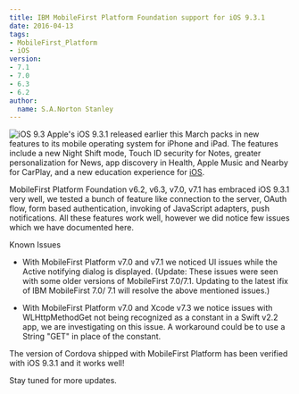 ```yaml
---
title: IBM MobileFirst Platform Foundation support for iOS 9.3.1
date: 2016-04-13
tags:
- MobileFirst_Platform
- iOS
version:
- 7.1
- 7.0
- 6.3
- 6.2
author:
  name: S.A.Norton Stanley
---
```

![iOS 9.3](https://dl.dropboxusercontent.com/s/las86rdppknh4n1/ios9.3resize.jpg?dl=0)
Apple's iOS 9.3.1 released earlier this March packs in new features to its mobile operating system for iPhone and iPad. The features include a new Night Shift mode, Touch ID security for Notes, greater personalization for News, app discovery in Health, Apple Music and Nearby for CarPlay, and a new education experience for [iOS](http://www.apple.com/ios/updates/).

MobileFirst Platform Foundation v6.2, v6.3, v7.0, v7.1 has embraced iOS 9.3.1 very well, we tested a bunch of feature like connection to the server, OAuth flow, form based authentication, invoking of JavaScript adapters, push notifications. All these features work well, however we did notice few issues which we have documented here.

Known Issues

 - With MobileFirst Platform v7.0 and v7.1 we noticed UI issues while the Active notifying dialog is displayed. (Update: These issues were seen with some older versions of MobileFirst 7.0/7.1. Updating to the latest ifix of IBM MobileFirst 7.0/ 7.1 will resolve the above mentioned issues.)

 - With MobileFirst Platform v7.0 and Xcode v7.3 we notice issues with WLHttpMethodGet not being recognized as a constant in a Swift v2.2 app, we are investigating on this issue. A workaround could be to use a String "GET" in place of the constant.



The version of Cordova shipped with MobileFirst Platform has been verified with iOS 9.3.1 and it works well!

Stay tuned for more updates.